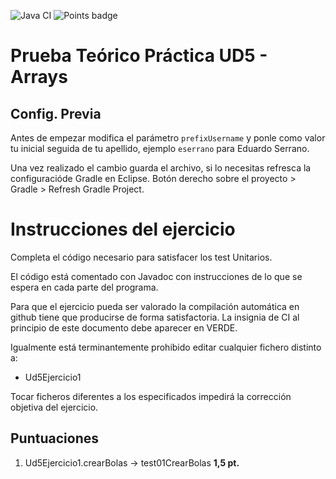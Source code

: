 ![Java CI](../../workflows/Java%20CI/badge.svg) ![Points badge](../../blob/badges/.github/badges/points.svg)

# Prueba Te&oacute;rico Pr&aacute;ctica UD5 - Arrays

## Config. Previa

Antes de empezar modifica el par&aacute;metro `prefixUsername` y ponle como valor tu inicial seguida de tu apellido, ejemplo `eserrano` para Eduardo Serrano.

Una vez realizado el cambio guarda el archivo, si lo necesitas refresca la configuraci&oacute;de Gradle en Eclipse. 
Bot&oacute;n derecho sobre el proyecto > Gradle > Refresh Gradle Project.

# Instrucciones del ejercicio
Completa el c&oacute;digo necesario para satisfacer los test Unitarios.

El c&oacute;digo est&aacute; comentado con Javadoc con instrucciones de lo
que se espera en cada parte del programa.

Para que el ejercicio pueda ser valorado la compilaci&oacute;n autom&aacute;tica en github tiene que producirse de forma satisfactoria. La insignia de CI al principio de este documento debe aparecer en VERDE.

Igualmente est&aacute; terminantemente prohibido editar cualquier fichero distinto a:
- Ud5Ejercicio1

Tocar ficheros diferentes a los especificados impedir&aacute; la correcci&oacute;n objetiva del ejercicio.

## Puntuaciones
1. Ud5Ejercicio1.crearBolas -> test01CrearBolas **1,5 pt.**